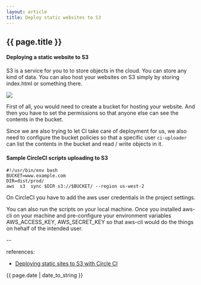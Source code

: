 ```yaml
---
layout: article
title: Deploy static websites to S3
---
```

## {{ page.title }}

#### Deploying a static website to S3

S3 is a service for you to to store objects in the cloud. You can store any kind of data. You can also host your websites on S3 simply by storing index.html or something there. 

![](https://i.stack.imgur.com/QzOlJ.png)

First of all, you would need to create a bucket for hosting your website. And then you have to set the permissions so that anyone else can see the contents in the bucket. 

Since we are also trying to let CI take care of deployment for us, we also need to configure the bucket policies so that a specific user `ci-uploader` can list the contents in the bucket and read / write objects in it.

#### Sample CircleCI scripts uploading to S3

```
#!/usr/bin/env bash
BUCKET=www.example.com
DIR=dist/prod/
aws  s3  sync $DIR s3://$BUCKET/ --region us-west-2
```

On CircleCI you have to add the aws user credentials in the project settings. 

You can also run the scripts on your local machine. Once you installed aws-cli on your machine and pre-configure your environment variables AWS_ACCESS_KEY, AWS_SECRET_KEY so that aws-cli would do the things on hehalf of the intended user. 


--

references:

* [Deploying static sites to S3 with Circle CI](http://benlopatin.com/deploying-static-sites-circle-ci/)

{{ page.date | date_to_string }}
